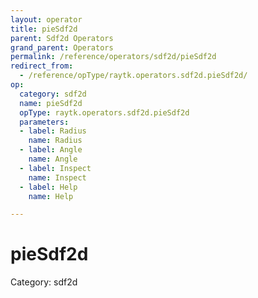 ```yaml
---
layout: operator
title: pieSdf2d
parent: Sdf2d Operators
grand_parent: Operators
permalink: /reference/operators/sdf2d/pieSdf2d
redirect_from:
  - /reference/opType/raytk.operators.sdf2d.pieSdf2d/
op:
  category: sdf2d
  name: pieSdf2d
  opType: raytk.operators.sdf2d.pieSdf2d
  parameters:
  - label: Radius
    name: Radius
  - label: Angle
    name: Angle
  - label: Inspect
    name: Inspect
  - label: Help
    name: Help

---
```


# pieSdf2d

Category: sdf2d

